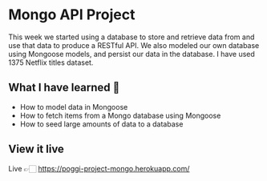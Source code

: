 # Mongo API Project
This week we started using a database to store and retrieve data from and use that data to produce a RESTful API. We also modeled our own database using Mongoose models, and persist our data in the database. I have used 1375 Netflix titles dataset. 

## What I have learned 🧠

- How to model data in Mongoose
- How to fetch items from a Mongo database using Mongoose
- How to seed large amounts of data to a database

## View it live

Live 👉🏻  https://poggi-project-mongo.herokuapp.com/